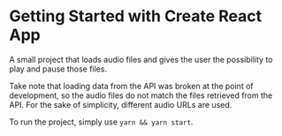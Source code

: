 # Getting Started with Create React App

A small project that loads audio files and gives the user the possibility to play and pause those files.

Take note that loading data from the API was broken at the point of development, so the audio files do not match the files retrieved from the API. For the sake of simplicity, different audio URLs are used.

To run the project, simply use `yarn && yarn start`.
